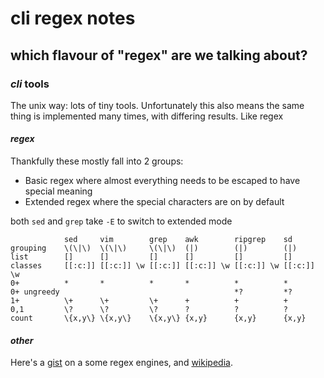 # cli regex notes

## which flavour of "regex" are we talking about?


### _cli_ tools

The unix way: lots of tiny tools.
Unfortunately this also means the same thing is implemented many times,
with differing results.
Like regex

#### _regex_

Thankfully these mostly fall into 2 groups:

- Basic regex where almost everything needs to be escaped to have special meaning
- Extended regex where the special characters are on by default

both `sed` and `grep` take `-E` to switch to extended mode

```
            sed     vim        grep    awk        ripgrep    sd
grouping    \(\|\)  \(\|\)     \(\|\)  (|)        (|)        (|)
list        []      []         []      []         []         []
classes     [[:c:]] [[:c:]] \w [[:c:]] [[:c:]] \w [[:c:]] \w [[:c:]] \w
0+          *       *          *       *          *          *
0+ ungreedy                                       *?         *?
1+          \+      \+         \+      +          +          +
0,1         \?      \?         \?      ?          ?          ?
count       \{x,y\} \{x,y\}    \{x,y\} {x,y}      {x,y}      {x,y}
```

#### _other_

Here's a [gist](https://gist.github.com/CMCDragonkai/6c933f4a7d713ef712145c5eb94a1816)
on a some regex engines,
and [wikipedia](https://en.wikipedia.org/wiki/Comparison_of_regular-expression_engines).
